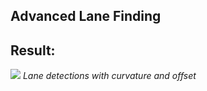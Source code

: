 ## Advanced Lane Finding




## Result:
![](https://user-images.githubusercontent.com/11286381/51013566-093e7f80-1518-11e9-9574-2fdba6eb4f38.gif)
_Lane detections with curvature and offset_


